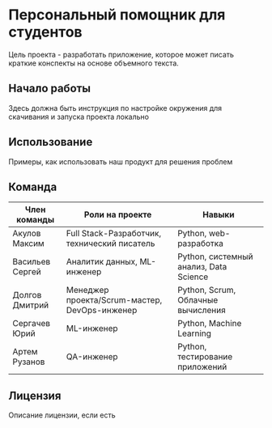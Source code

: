 # Персональный помощник для студентов

Цель проекта - разработать приложение, которое может писать краткие конспекты на основе объемного текста.

## Начало работы

Здесь должна быть инструкция по настройке окружения для скачивания и запуска проекта локально

## Использование

Примеры, как использовать наш продукт для решения проблем

## Команда

|Член команды|Роли на проекте|Навыки|
|------------|---------------|------|
|Акулов Максим|Full Stack-Разработчик, технический писатель|Python, web-разработка|
|Васильев Сергей|Аналитик данных, ML-инженер|Python, системный анализ, Data Science|
|Долгов Дмитрий|Менеджер проекта/Scrum-мастер, DevOps-инженер|Python, Scrum, Облачные вычисления|
|Сергачев Юрий|ML-инженер|Python, Machine Learning|
|Артем Рузанов|QA-инженер|Python, тестирование приложений|

## Лицензия

Описание лицензии, если есть
